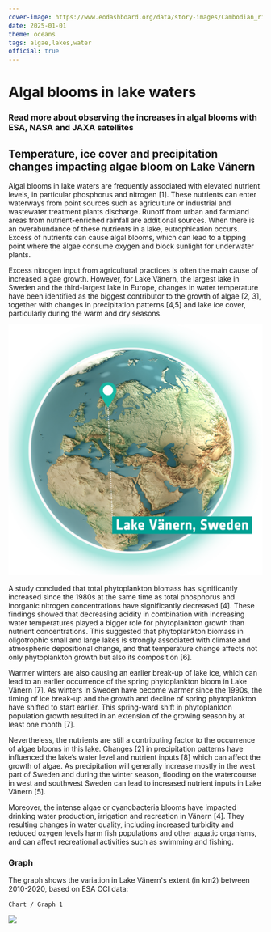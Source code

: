 ```yaml
---
cover-image: https://www.eodashboard.org/data/story-images/Cambodian_rivers.jpg
date: 2025-01-01
theme: oceans
tags: algae,lakes,water
official: true
---
```


#   Algal blooms in lake waters <!--{ as="img" mode="hero" src="https://www.eodashboard.org/data/story-images/Cambodian_rivers.jpg" }-->
### Read more about observing the increases in algal blooms with ESA, NASA and JAXA satellites <!--{ style="font-size:1.5rem;opacity:0.7;margin-top:1rem;" }-->

## Temperature, ice cover and precipitation changes impacting algae bloom on Lake Vänern

Algal blooms in lake waters are frequently associated with elevated nutrient levels, in particular phosphorus and nitrogen [1]. These nutrients can enter waterways from point sources such as agriculture or industrial and wastewater treatment plants discharge. Runoff from urban and farmland areas from nutrient-enriched rainfall are additional sources. When there is an overabundance of these nutrients in a lake, eutrophication occurs. Excess of nutrients can cause algal blooms, which can lead to a tipping point where the algae consume oxygen and block sunlight for underwater plants.

Excess nitrogen input from agricultural practices is often the main cause of increased algae growth. However, for Lake Vänern, the largest lake in Sweden and the third-largest lake in Europe, changes in water temperature have been identified as the biggest contributor to the growth of algae [2, 3], together with changes in precipitation patterns [4,5] and lake ice cover, particularly during the warm and dry seasons.

![](https://github.com/eurodatacube/eodash/blob/master/app/public/data/story-images/Eodashboard_lakevanern_2307112.png?raw=true)

A study concluded that total phytoplankton biomass has significantly increased since the 1980s at the same time as total phosphorus and inorganic nitrogen concentrations have significantly decreased [4]. These findings showed that decreasing acidity in combination with increasing water temperatures played a bigger role for phytoplankton growth than nutrient concentrations. This suggested that phytoplankton biomass in oligotrophic small and large lakes is strongly associated with climate and atmospheric depositional change, and that temperature change affects not only phytoplankton growth but also its composition [6].

Warmer winters are also causing an earlier break-up of lake ice, which can lead to an earlier occurrence of the spring phytoplankton bloom in Lake Vänern [7]. As winters in Sweden have become warmer since the 1990s, the timing of ice break-up and the growth and decline of spring phytoplankton have shifted to start earlier. This spring-ward shift in phytoplankton population growth resulted in an extension of the growing season by at least one month [7].

Nevertheless, the nutrients are still a contributing factor to the occurrence of algae blooms in this lake. Changes [2] in precipitation patterns have influenced the lake’s water level and nutrient inputs [8] which can affect the growth of algae. As precipitation will generally increase mostly in the west part of Sweden and during the winter season, flooding on the watercourse in west and southwest Sweden can lead to increased nutrient inputs in Lake Vänern [5].

Moreover, the intense algae or cyanobacteria blooms have impacted drinking water production, irrigation and recreation in Vänern [4]. They resulting changes in water quality, including increased turbidity and reduced oxygen levels harm fish populations and other aquatic organisms, and can affect recreational activities such as swimming and fishing.

### Graph

The graph shows the variation in Lake Vänern's extent (in km2) between 2010-2020, based on ESA CCI data:

    Chart / Graph 1
![](https://www.esa.int/var/esa/storage/images/esa_multimedia/images/2022/04/scandinavian_peninsula/24030319-2-eng-GB/Scandinavian_Peninsula_article.jpg)